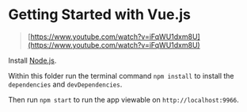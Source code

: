 # Getting Started with Vue.js

> [https://www.youtube.com/watch?v=iFqWU1dxm8U](https://www.youtube.com/watch?v=iFqWU1dxm8U)

Install [Node.js](https://nodejs.org/).

Within this folder run the terminal command `npm install` to install the
`dependencies` and `devDependencies`.

Then run `npm start` to run the app viewable on `http://localhost:9966`.
